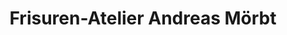 ---
title: "Frisuren-Atelier Andreas Mörbt"
url: /niedereschach/frisuren-atelier-andreas-moerbt/
shop: Friseur
---